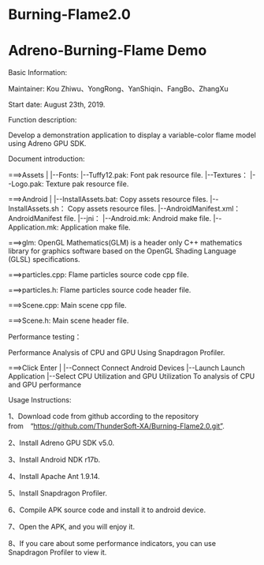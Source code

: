 # Burning-Flame2.0
# Adreno-Burning-Flame Demo


Basic Information:


Maintainer: Kou Zhiwu、YongRong、YanShiqin、FangBo、ZhangXu


Start date: August 23th, 2019.


Function description:

Develop a demonstration application to display a variable-color flame model using Adreno GPU SDK.



Document introduction:

===>Assets
    |
    |--Fonts:
         |--Tuffy12.pak:       Font pak resource file.
    |--Textures：
         |--Logo.pak:          Texture pak resource file.


===>Android
    |
    |--InstallAssets.bat:      Copy assets resource files.
    |--InstallAssets.sh：      Copy assets resource files.
    |--AndroidManifest.xml：   AndroidManifest file.
    |--jni：
         |--Android.mk:        Android make file.
         |--Application.mk:    Application make file.


===>glm:   OpenGL Mathematics(GLM) is a header only C++ mathematics library for graphics software based on the OpenGL Shading Language (GLSL) specifications.

===>particles.cpp:   Flame particles source code cpp file.

===>particles.h:   Flame particles source code header file.

===>Scene.cpp:   Main scene cpp file.

===>Scene.h:   Main scene header file.


Performance testing：

Performance Analysis of CPU and GPU Using Snapdragon Profiler.

===>Click Enter
    |
    |--Connect           Connect Android Devices
    |--Launch            Launch Application
    |--Select CPU Utilization and GPU Utilization To analysis of CPU and GPU performance
    
    
Usage Instructions:

1、Download code from github according to the repository from　“https://github.com/ThunderSoft-XA/Burning-Flame2.0.git”.

2、Install Adreno GPU SDK v5.0.

3、Install Android NDK r17b.

4、Install Apache Ant 1.9.14.

5、Install Snapdragon Profiler.

6、Compile APK source code and install it to android device.

7、Open the APK, and you will enjoy it.

8、If you care about some performance indicators, you can use Snapdragon Profiler to view it.

